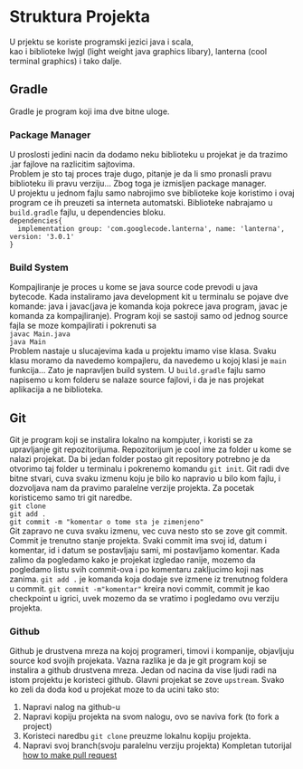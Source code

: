  
# Struktura Projekta

U prjektu se koriste programski jezici java i scala,<br>
kao i biblioteke lwjgl (light weight java graphics libary), lanterna (cool terminal graphics) i tako dalje.
## Gradle
Gradle je program koji ima dve bitne uloge.
### Package Manager
U proslosti jedini nacin da dodamo neku biblioteku u projekat je
da trazimo .jar fajlove na razlicitim sajtovima.<br> Problem je sto taj proces traje dugo, pitanje je da li smo pronasli pravu biblioteku ili pravu verziju... Zbog toga je izmisljen package manager.<br> U projektu u jednom fajlu samo nabrojimo sve biblioteke koje koristimo i ovaj program ce ih preuzeti sa interneta automatski. Biblioteke nabrajamo u `build.gradle` fajlu, u dependencies bloku.<br>
`dependencies{`<br>
`   implementation group: 'com.googlecode.lanterna', name: 'lanterna', version: '3.0.1'
`<br>
`}`
### Build System
Kompajliranje je proces u kome se java source code prevodi u java bytecode. Kada instaliramo java development kit u terminalu se pojave dve komande: java i javac(java je komanda koja pokrece java program, javac je komanda za kompajliranje).
Program koji se sastoji samo od jednog source fajla se moze kompajlirati i pokrenuti sa <br>
`javac Main.java`<br>
`java Main`<br>
Problem nastaje u slucajevima kada u projektu imamo vise klasa. Svaku klasu moramo da navedemo kompajleru, da navedemo u kojoj klasi je `main` funkcija...
Zato je napravljen build system. U `build.gradle` fajlu samo napisemo u kom folderu se nalaze source fajlovi, i da je nas projekat aplikacija a ne biblioteka.

## Git
Git je program koji se instalira lokalno na kompjuter, i koristi se za upravljanje git repozitorijuma.
Repozitorijum je cool ime za folder u kome se nalazi projekat. Da bi jedan folder postao git repository potrebno je da otvorimo taj folder u terminalu i pokrenemo komandu `git init`. Git radi dve bitne stvari, cuva svaku izmenu koju je bilo ko napravio u bilo kom fajlu, i dozvoljava nam da pravimo paralelne verzije projekta.
Za pocetak koristicemo samo tri git naredbe.<br>
`git clone`<br>
`git add .`<br>
`git commit -m "komentar o tome sta je zimenjeno"`<br>
Git zapravo ne cuva svaku izmenu, vec cuva nesto sto se zove git commit. Commit je trenutno stanje projekta. Svaki commit ima svoj id, datum i komentar, id i datum se postavljaju sami, mi postavljamo komentar. Kada zalimo da pogledamo kako je projekat izgledao ranije, mozemo da pogledamo listu svih commit-ova i po komentaru zakljucimo koji nas zanima. `git add .` je komanda koja dodaje sve izmene iz trenutnog foldera u commit. `git commit -m"komentar"` kreira novi commit, commit je kao checkpoint u igrici, uvek mozemo da se vratimo i pogledamo ovu verziju projekta.<br>

### Github
Github je drustvena mreza na kojoj programeri, timovi i kompanije, objavljuju source kod svojih projekata. Vazna razlika je da je git program koji se instalira a github drustvena mreza. Jedan od nacina da vise ljudi radi na istom projektu je koristeci github. Glavni projekat se zove `upstream`. Svako ko zeli da doda kod u projekat moze to da ucini tako sto:
1. Napravi nalog na github-u
1. Napravi kopiju projekta na svom nalogu, ovo se naviva fork (to fork a project)
1. Koristeci naredbu `git clone` preuzme lokalnu kopiju projekta.
1. Napravi svoj branch(svoju paralelnu verziju projekta)
Kompletan tutorijal [how to make pull request](https://opensource.com/article/19/7/create-pull-request-github)
